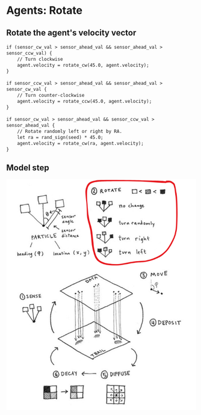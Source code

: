 # Agents: Rotate

## Rotate the agent's velocity vector

```wgsl
if (sensor_cw_val > sensor_ahead_val && sensor_ahead_val > sensor_ccw_val) {
    // Turn clockwise
    agent.velocity = rotate_cw(45.0, agent.velocity);
}

if sensor_ccw_val > sensor_ahead_val && sensor_ahead_val > sensor_cw_val {
    // Turn counter-clockwise
    agent.velocity = rotate_ccw(45.0, agent.velocity);
}

if sensor_cw_val > sensor_ahead_val && sensor_ccw_val > sensor_ahead_val {
    // Rotate randomly left or right by RA.
    let ra = rand_sign(seed) * 45.0;
    agent.velocity = rotate_cw(ra, agent.velocity);
}
```

## Model step

![Model](./images/algorithm_rotate.jpg)
